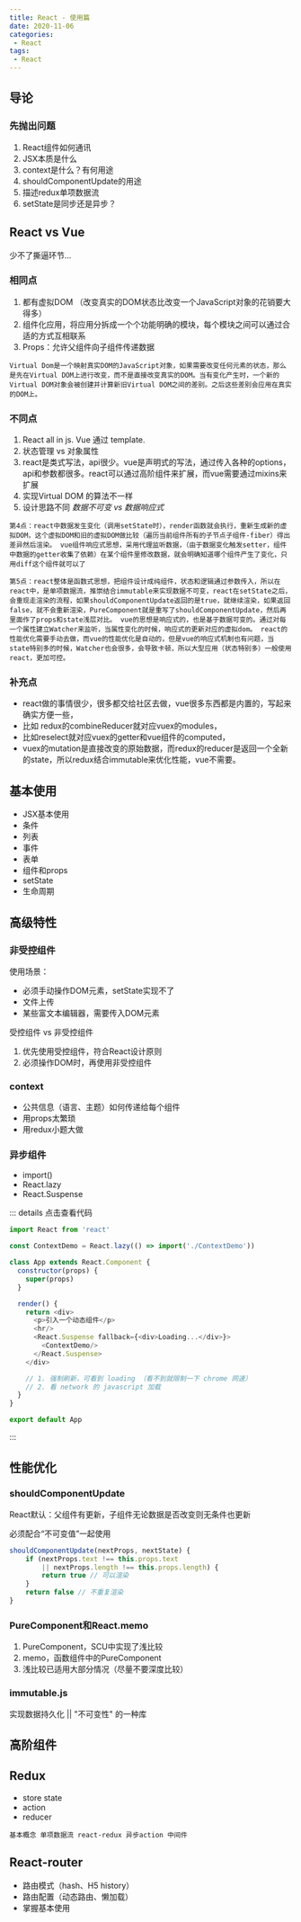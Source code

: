 ```yaml
---
title: React - 使用篇
date: 2020-11-06
categories:
 - React
tags:
 - React
---
```


## 导论

### 先抛出问题

1. React组件如何通讯
2. JSX本质是什么
3. context是什么？有何用途
4. shouldComponentUpdate的用途
5. 描述redux单项数据流
6. setState是同步还是异步？

## React vs Vue

少不了撕逼环节...

### 相同点

1. 都有虚拟DOM （改变真实的DOM状态比改变一个JavaScript对象的花销要大得多）
2. 组件化应用，将应用分拆成一个个功能明确的模块，每个模块之间可以通过合适的方式互相联系
3. Props：允许父组件向子组件传递数据

`Virtual Dom是一个映射真实DOM的JavaScript对象，如果需要改变任何元素的状态，那么是先在Virtual DOM上进行改变，而不是直接改变真实的DOM。当有变化产生时，一个新的Virtual DOM对象会被创建并计算新旧Virtual DOM之间的差别。之后这些差别会应用在真实的DOM上。`

### 不同点

1. React all in js. Vue 通过 template.
2. 状态管理 vs  对象属性
3. react是类式写法，api很少。vue是声明式的写法，通过传入各种的options，api和参数都很多。react可以通过高阶组件来扩展，而vue需要通过mixins来扩展
4. 实现Virtual  DOM 的算法不一样
5. 设计思路不同 *数据不可变 vs 数据响应式*

`第4点：react中数据发生变化（调用setState时），render函数就会执行，重新生成新的虚拟DOM，这个虚拟DOM和旧的虚拟DOM做比较（遍历当前组件所有的子节点子组件-fiber）得出差异然后渲染。
vue组件响应式思想，采用代理监听数据，（由于数据变化触发setter，组件中数据的getter收集了依赖）在某个组件里修改数据，就会明确知道哪个组件产生了变化，只用diff这个组件就可以了`  

`第5点：react整体是函数式思想，把组件设计成纯组件，状态和逻辑通过参数传入，所以在react中，是单项数据流，推崇结合immutable来实现数据不可变，react在setState之后，会重现走渲染的流程，如果shouldComponentUpdate返回的是true，就继续渲染，如果返回false，就不会重新渲染，PureComponent就是重写了shouldComponentUpdate，然后再里面作了props和state浅层对比。
vue的思想是响应式的，也是基于数据可变的。通过对每一个属性建立Watcher来监听，当属性变化的时候，响应式的更新对应的虚拟dom。
react的性能优化需要手动去做，而vue的性能优化是自动的，但是vue的响应式机制也有问题，当state特别多的时候，Watcher也会很多，会导致卡顿，所以大型应用（状态特别多）一般使用react，更加可控。`

### 补充点

* react做的事情很少，很多都交给社区去做，vue很多东西都是内置的，写起来确实方便一些，
* 比如 redux的combineReducer就对应vuex的modules，
* 比如reselect就对应vuex的getter和vue组件的computed，
* vuex的mutation是直接改变的原始数据，而redux的reducer是返回一个全新的state，所以redux结合immutable来优化性能，vue不需要。

## 基本使用

* JSX基本使用
* 条件
* 列表
* 事件
* 表单
* 组件和props
* setState
* 生命周期

## 高级特性

### 非受控组件

使用场景：
* 必须手动操作DOM元素，setState实现不了
* 文件上传
* 某些富文本编辑器，需要传入DOM元素

受控组件 vs 非受控组件

1. 优先使用受控组件，符合React设计原则
2. 必须操作DOM时，再使用非受控组件

### context

* 公共信息（语言、主题）如何传递给每个组件
* 用props太繁琐
* 用redux小题大做

### 异步组件

* import()
* React.lazy
* React.Suspense

::: details 点击查看代码
```js
import React from 'react'

const ContextDemo = React.lazy(() => import('./ContextDemo'))

class App extends React.Component {
  constructor(props) {
    super(props)
  }

  render() {
    return <div>
      <p>引入一个动态组件</p>
      <hr/>
      <React.Suspense fallback={<div>Loading...</div>}>
        <ContextDemo/>
      </React.Suspense>
    </div>

    // 1. 强制刷新，可看到 loading （看不到就限制一下 chrome 网速）
    // 2. 看 network 的 javascript 加载
  }
}

export default App
```
:::

## 性能优化

### shouldComponentUpdate

React默认：父组件有更新，子组件无论数据是否改变则无条件也更新

必须配合“不可变值”一起使用

```js
shouldComponentUpdate(nextProps, nextState) {
    if (nextProps.text !== this.props.text
        || nextProps.length !== this.props.length) {
        return true // 可以渲染
    }
    return false // 不重复渲染
}
```

### PureComponent和React.memo

1. PureComponent，SCU中实现了浅比较
2. memo，函数组件中的PureComponent
3. 浅比较已适用大部分情况（尽量不要深度比较）
    
### immutable.js

实现数据持久化 || "不可变性" 的一种库


## 高阶组件

## Redux

* store state
* action
* reducer

`基本概念 单项数据流 react-redux 异步action 中间件`

## React-router

* 路由模式（hash、H5 history）
* 路由配置（动态路由、懒加载）
* 掌握基本使用
